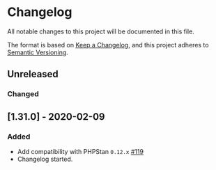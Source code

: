 # Changelog

All notable changes to this project will be documented in this file.

The format is based on [Keep a Changelog](https://keepachangelog.com/en/1.0.0/),
and this project adheres to [Semantic Versioning](https://semver.org/spec/v2.0.0.html).

## Unreleased

### Changed

## [1.31.0] - 2020-02-09
### Added
- Add compatibility with PHPStan `0.12.x` [#119](https://github.com/BenSampo/laravel-enum/pull/119)
- Changelog started.